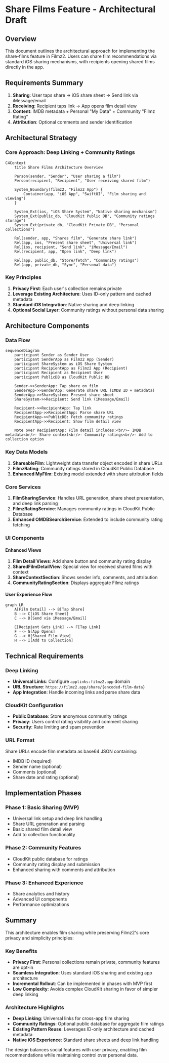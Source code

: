 # Share Films Feature - Architectural Draft

## Overview

This document outlines the architectural approach for implementing the share-films feature in Filmz2. Users can share film recommendations via standard iOS sharing mechanisms, with recipients opening shared films directly in the app.

## Requirements Summary

1. **Sharing**: User taps share → iOS share sheet → Send link via iMessage/email
2. **Receiving**: Recipient taps link → App opens film detail view
3. **Content**: IMDB metadata + Personal "My Data" + Community "Filmz Rating"
4. **Attribution**: Optional comments and sender identification

## Architectural Strategy

### Core Approach: Deep Linking + Community Ratings

```mermaid
C4Context
    title Share Films Architecture Overview
    
    Person(sender, "Sender", "User sharing a film")
    Person(recipient, "Recipient", "User receiving shared film")
    
    System_Boundary(filmz2, "Filmz2 App") {
        Container(app, "iOS App", "SwiftUI", "Film sharing and viewing")
    }
    
    System_Ext(ios, "iOS Share System", "Native sharing mechanism")
    System_Ext(public_db, "CloudKit Public DB", "Community ratings storage")
    System_Ext(private_db, "CloudKit Private DB", "Personal collections")
    
    Rel(sender, app, "Shares film", "Generate share link")
    Rel(app, ios, "Present share sheet", "Universal link")
    Rel(ios, recipient, "Send link", "iMessage/Email")
    Rel(recipient, app, "Open link", "Deep link")
    
    Rel(app, public_db, "Store/fetch", "Community ratings")
    Rel(app, private_db, "Sync", "Personal data")
```

### Key Principles

1. **Privacy First**: Each user's collection remains private
2. **Leverage Existing Architecture**: Uses ID-only pattern and cached metadata
3. **Standard iOS Integration**: Native sharing and deep linking
4. **Optional Social Layer**: Community ratings without personal data sharing

## Architecture Components

### Data Flow

```mermaid
sequenceDiagram
    participant Sender as Sender User
    participant SenderApp as Filmz2 App (Sender)
    participant ShareSystem as iOS Share System
    participant RecipientApp as Filmz2 App (Recipient)
    participant Recipient as Recipient User
    participant PublicDB as CloudKit Public DB

    Sender->>SenderApp: Tap share on film
    SenderApp->>SenderApp: Generate share URL (IMDB ID + metadata)
    SenderApp->>ShareSystem: Present share sheet
    ShareSystem->>Recipient: Send link (iMessage/Email)
    
    Recipient->>RecipientApp: Tap link
    RecipientApp->>RecipientApp: Parse share URL
    RecipientApp->>PublicDB: Fetch community ratings
    RecipientApp->>Recipient: Show film detail view
    
    Note over RecipientApp: Film detail includes:<br/>- IMDB metadata<br/>- Share context<br/>- Community ratings<br/>- Add to collection option
```

### Key Data Models

1. **ShareableFilm**: Lightweight data transfer object encoded in share URLs
2. **FilmzRating**: Community ratings stored in CloudKit Public Database
3. **Enhanced MyFilm**: Existing model extended with share attribution fields

### Core Services

1. **FilmSharingService**: Handles URL generation, share sheet presentation, and deep link parsing
2. **FilmzRatingService**: Manages community ratings in CloudKit Public Database
3. **Enhanced OMDBSearchService**: Extended to include community rating fetching

### UI Components

#### Enhanced Views

1. **Film Detail Views**: Add share button and community rating display
2. **SharedFilmDetailView**: Special view for received shared films with context
3. **ShareContextSection**: Shows sender info, comments, and attribution
4. **CommunityRatingSection**: Displays aggregate Filmz ratings

#### User Experience Flow

```mermaid
graph LR
    A[Film Detail] --> B[Tap Share]
    B --> C[iOS Share Sheet]
    C --> D[Send via iMessage/Email]
    
    E[Recipient Gets Link] --> F[Tap Link]
    F --> G[App Opens]
    G --> H[Shared Film View]
    H --> I[Add to Collection]
```

## Technical Requirements

### Deep Linking

- **Universal Links**: Configure `applinks:filmz2.app` domain
- **URL Structure**: `https://filmz2.app/share/{encoded-film-data}`
- **App Integration**: Handle incoming links and parse share data

### CloudKit Configuration

- **Public Database**: Store anonymous community ratings
- **Privacy**: Users control rating visibility and comment sharing
- **Security**: Rate limiting and spam prevention

### URL Format

Share URLs encode film metadata as base64 JSON containing:

- IMDB ID (required)
- Sender name (optional)
- Comments (optional)
- Share date and rating (optional)

## Implementation Phases

### Phase 1: Basic Sharing (MVP)

- Universal link setup and deep link handling
- Share URL generation and parsing
- Basic shared film detail view
- Add to collection functionality

### Phase 2: Community Features

- CloudKit public database for ratings
- Community rating display and submission
- Enhanced sharing with comments and attribution

### Phase 3: Enhanced Experience

- Share analytics and history
- Advanced UI components
- Performance optimizations

## Summary

This architecture enables film sharing while preserving Filmz2's core privacy and simplicity principles:

### Key Benefits

- **Privacy First**: Personal collections remain private, community features are opt-in
- **Seamless Integration**: Uses standard iOS sharing and existing app architecture
- **Incremental Rollout**: Can be implemented in phases with MVP first
- **Low Complexity**: Avoids complex CloudKit sharing in favor of simpler deep linking

### Architecture Highlights

- **Deep Linking**: Universal links for cross-app film sharing
- **Community Ratings**: Optional public database for aggregate film ratings
- **Existing Pattern Reuse**: Leverages ID-only architecture and cached metadata
- **Native iOS Experience**: Standard share sheets and deep link handling

The design balances social features with user privacy, enabling film recommendations while maintaining control over personal data.
